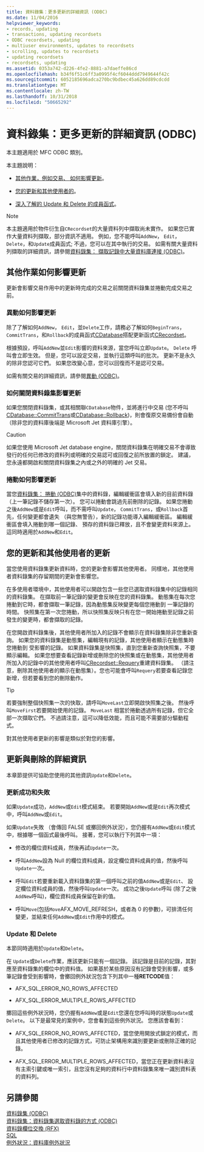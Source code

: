```yaml
---
title: 資料錄集：更多更新的詳細資訊 (ODBC)
ms.date: 11/04/2016
helpviewer_keywords:
- records, updating
- transactions, updating recordsets
- ODBC recordsets, updating
- multiuser environments, updates to recordsets
- scrolling, updates to recordsets
- updating recordsets
- recordsets, updating
ms.assetid: 0353a742-d226-4fe2-8881-a7daeffe86cd
ms.openlocfilehash: b34f6f51c6ff3a0995f4cf6044ddd7949644f42c
ms.sourcegitcommit: 6052185696adca270bc9bdbec45a626dd89cdcdd
ms.translationtype: MT
ms.contentlocale: zh-TW
ms.lasthandoff: 10/31/2018
ms.locfileid: "50665292"
---
```

# <a name="recordset-more-about-updates-odbc"></a>資料錄集：更多更新的詳細資訊 (ODBC)

本主題適用於 MFC ODBC 類別。

本主題說明：

- [其他作業，例如交易、 如何影響更新](#_core_how_transactions_affect_updates)。

- [您的更新和其他使用者的](#_core_your_updates_and_the_updates_of_other_users)。

- [深入了解的 Update 和 Delete 的成員函式](#_core_more_about_update_and_delete)。

> [!NOTE]
>  本主題適用於物件衍生自`CRecordset`的大量資料列中擷取尚未實作。 如果您已實作大量資料列擷取，部分資訊不適用。 例如，您不能呼叫`AddNew`， `Edit`， `Delete`，和`Update`成員函式; 不過，您可以在其中執行的交易。 如需有關大量資料列擷取的詳細資訊，請參閱[資料錄集： 擷取記錄中大量資料庫連接 (ODBC)](../../data/odbc/recordset-fetching-records-in-bulk-odbc.md)。

##  <a name="_core_how_other_operations_affect_updates"></a> 其他作業如何影響更新

更新會影響交易作用中的更新時完成的交易之前關閉資料錄集並捲動完成交易之前。

###  <a name="_core_how_transactions_affect_updates"></a> 異動如何影響更新

除了了解如何`AddNew`， `Edit`，並`Delete`工作，請務必了解如何`BeginTrans`， `CommitTrans`，和`Rollback`的成員函式[CDatabase](../../mfc/reference/cdatabase-class.md)搭配更新函式[CRecordset](../../mfc/reference/crecordset-class.md)。

根據預設，呼叫`AddNew`並`Edit`影響的資料來源，當您呼叫立即`Update`。 `Delete` 呼叫會立即生效。 但是，您可以設定交易，並執行這類呼叫的批次。 更新不是永久的除非您認可它們。 如果您改變心意，您可以回復而不是認可交易。

如需有關交易的詳細資訊，請參閱[異動 (ODBC)](../../data/odbc/transaction-odbc.md)。

###  <a name="_core_how_closing_the_recordset_affects_updates"></a> 如何關閉資料錄集影響更新

如果您關閉資料錄集，或其相關聯`CDatabase`物件，並將進行中交易 (您不呼叫[CDatabase::CommitTrans](../../mfc/reference/cdatabase-class.md#committrans)或[CDatabase::Rollback](../../mfc/reference/cdatabase-class.md#rollback))，則會復原交易備份會自動 （除非您的資料庫後端是 Microsoft Jet 資料庫引擎）。

> [!CAUTION]
>  如果您使用 Microsoft Jet database engine，關閉資料錄集在明確交易不會導致發行的任何已修改的資料列或明確的交易認可或回復之前所放置的鎖定。 建議，您永遠都開啟和關閉資料錄集之內或之外的明確的 Jet 交易。

###  <a name="_core_how_scrolling_affects_updates"></a> 捲動如何影響更新

當您[資料錄集： 捲動 (ODBC)](../../data/odbc/recordset-scrolling-odbc.md)集中的資料錄，編輯緩衝區會填入新的目前資料錄 （上一筆記錄不儲存第一次）。 您可以捲動會跳過先前刪除的記錄。 如果您捲動之後`AddNew`或是`Edit`呼叫，而不需呼叫`Update`， `CommitTrans`，或`Rollback`首先，任何變更都會遺失 （與您無警告），新的記錄功能導入編輯緩衝區。 編輯緩衝區會填入捲動到哪一個記錄、 預存的資料錄已釋放，且不會變更資料來源上。 這同時適用於`AddNew`和`Edit`。

##  <a name="_core_your_updates_and_the_updates_of_other_users"></a> 您的更新和其他使用者的更新

當您使用資料錄集更新資料時，您的更新會影響其他使用者。 同樣地，其他使用者資料錄集的存留期間的更新會影響您。

在多使用者環境中，其他使用者可以開啟包含一些您已選取資料錄集中的記錄相同的資料錄集。 在擷取前一筆記錄的變更會反映在您的資料錄集。 動態集在每次您捲動到它時，都會擷取一筆記錄，因為動態集反映變更每個您捲動到 一筆記錄的時間。 快照集在第一次您捲動，所以快照集反映只有在您一開始捲動至記錄之前發生的變更時，都會擷取的記錄。

在您開啟資料錄集後，其他使用者所加入的記錄不會顯示在資料錄集除非您重新查詢。 如果您的資料錄集是動態集，編輯現有的記錄，其他使用者顯示在動態集時您捲動到 受影響的記錄。 如果資料錄集是快照集，直到您重新查詢快照集，不要顯示編輯。 如果您想要查看記錄新增或刪除您的快照集或在動態集，其他使用者所加入的記錄中的其他使用者呼叫[CRecordset::Requery](../../mfc/reference/crecordset-class.md#requery)重建資料錄集。 （請注意，刪除其他使用者的顯示在動態集）。您也可能會呼叫`Requery`若要查看記錄您新增，但若要看到您的刪除動作。

> [!TIP]
>  若要強制整個快照集一次的快取，請呼叫`MoveLast`立即開啟快照集之後。 然後呼叫`MoveFirst`若要開始使用的記錄。 `MoveLast` 相當於捲動透過所有記錄，但它全部一次擷取它們。 不過請注意，這可以降低效能，而且可能不需要部分驅動程式。

對其他使用者更新的影響是類似於對您的影響。

##  <a name="_core_more_about_update_and_delete"></a> 更新與刪除的詳細資訊

本章節提供可協助您使用的其他資訊`Update`和`Delete`。

### <a name="update-success-and-failure"></a>更新成功和失敗

如果`Update`成功，`AddNew`或`Edit`模式結束。 若要開始`AddNew`或是`Edit`再次模式中，呼叫`AddNew`或`Edit`。

如果`Update`失敗 （會傳回 FALSE 或擲回例外狀況），您仍握有`AddNew`或`Edit`模式中，根據哪一個函式最後呼叫。 接著，您可以執行下列其中一項：

- 修改的欄位資料成員，然後再試`Update`一次。

- 呼叫`AddNew`設為 Null 的欄位資料成員，設定欄位資料成員的值，然後呼叫`Update`一次。

- 呼叫`Edit`若要重新載入資料錄集的第一個呼叫之前的值`AddNew`或是`Edit`、 設定欄位資料成員的值，然後呼叫`Update`一次。 成功之後`Update`呼叫 (除了之後`AddNew`呼叫)，欄位資料成員保留在新的值。

- 呼叫`Move`(包括`Move`AFX_MOVE_REFRESH，或者為 0 的參數)，可排清任何變更，並結束任何`AddNew`或`Edit`作用中的模式。

### <a name="update-and-delete"></a>Update 和 Delete

本節同時適用於`Update`和`Delete`。

在 `Update`或`Delete`作業，應該更新只能有一個記錄。 該記錄是目前的記錄，其對應至資料錄集的欄位中的資料值。 如果基於某些原因沒有記錄會受到影響，或多筆記錄會受到影響時，會擲回例外狀況包含下列其中一種**RETCODE**值：

- AFX_SQL_ERROR_NO_ROWS_AFFECTED

- AFX_SQL_ERROR_MULTIPLE_ROWS_AFFECTED

擲回這些例外狀況時，您仍握有`AddNew`或是`Edit`您還在您呼叫時的狀態`Update`或`Delete`。 以下是最常見的案例中，您會看到這些例外狀況。 您應該會看到：

- AFX_SQL_ERROR_NO_ROWS_AFFECTED，當您使用開放式鎖定的模式，而且其他使用者已修改的記錄方式，可防止架構用來識別要更新或刪除正確的記錄。

- AFX_SQL_ERROR_MULTIPLE_ROWS_AFFECTED，當您正在更新資料表沒有主索引鍵或唯一索引，且您沒有足夠的資料行中資料錄集來唯一識別資料表的資料列。

## <a name="see-also"></a>另請參閱

[資料錄集 (ODBC)](../../data/odbc/recordset-odbc.md)<br/>
[資料錄集：資料錄集選取資料錄的方式 (ODBC)](../../data/odbc/recordset-how-recordsets-select-records-odbc.md)<br/>
[資料錄欄位交換 (RFX)](../../data/odbc/record-field-exchange-rfx.md)<br/>
[SQL](../../data/odbc/sql.md)<br/>
[例外狀況：資料庫例外狀況](../../mfc/exceptions-database-exceptions.md)